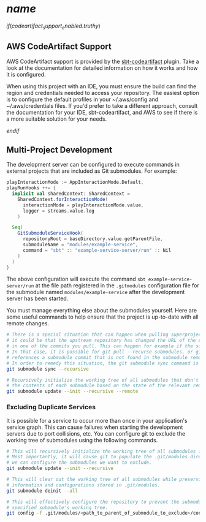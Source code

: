 # $name$

$if(codeartifact_support_enabled.truthy)$
## AWS CodeArtifact Support
AWS CodeArtifact support is provided by the [sbt-codeartifact](https://github.com/bbstilson/sbt-codeartifact)
plugin. Take a look at the documentation for detailed information on how it works and
how it is configured.

When using this project with an IDE, you must ensure the build can find the region and credentials needed to
access your repository. The easiest option is to configure the default profiles in your ~/.aws/config
and ~/.aws/credentials files. If you'd prefer to take a different approach, consult the documentation for your IDE,
sbt-codeartifact, and AWS to see if there is a more suitable solution for your needs.


$endif$

## Multi-Project Development

The development server can be configured to execute commands in external projects that are included
as Git submodules. For example:

```scala
playInteractionMode := AppInteractionMode.Default,
playRunHooks ++= {
  implicit val sharedContext: SharedContext =
    SharedContext.forInteractionMode(
      interactionMode = playInteractionMode.value,
      logger = streams.value.log
    )

  Seq(
    GitSubmoduleServiceHook(
      repositoryRoot = baseDirectory.value.getParentFile,
      submoduleName = "modules/example-service",
      command = "sbt" :: "example-service-server/run" :: Nil
    )
  )
}
```

The above configuration will execute the command `sbt example-service-server/run` at the
file path registered in the `.gitmodules` configuration file for the submodule named
`modules/example-service` after the development server has been started.

You must manage everything else about the submodules yourself. Here are some useful commands
to help ensure that the project is up-to-date with all remote changes.

```bash
# There is a special situation that can happen when pulling superproject updates:
# it could be that the upstream repository has changed the URL of the submodule in the .gitmodules file
# in one of the commits you pull. This can happen for example if the submodule project changes its hosting platform.
# In that case, it is possible for git pull --recurse-submodules, or git submodule update, to fail if the superproject
# references a submodule commit that is not found in the submodule remote locally configured in your repository.
# In order to remedy this situation, the git submodule sync command is required.
git submodule sync --recursive

# Recursively initialize the working tree of all submodules that don't already exist. Also, fetch and update
# the contents of each submodule based on the state of the relevant remote tracking branch.
git submodule update --init --recursive --remote
```

### Excluding Duplicate Services

It is possible for a service to occur more than once in your application's service graph.
This can cause failures when starting the development servers due to port collisions, etc.
You can configure git to exclude the working tree of submodules using the
following commands.

```bash
# This will recursively initialize the working tree of all submodules included in the project.
# Most importantly, it will cause git to populate the .git/modules directory hierarchy where
# we can configure the submodules we want to exclude.
git submodule update --init --recursive

# This will clear out the working tree of all submodules while preserving all of the repository
# information and configurations stored in .git/modules.
git submodule deinit --all

# This will effectively configure the repository to prevent the submodule update command from populating the
# specified submodule's working tree.
git config -f .git/modules/<path_to_parent_of_submodule_to_exclude>/config submodule.<submodule_name>.update none
```
